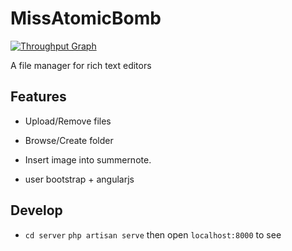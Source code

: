 # MissAtomicBomb

[![Throughput Graph](https://graphs.waffle.io/at15/MissAtomicBomb/throughput.svg)](https://waffle.io/at15/MissAtomicBomb/metrics)

A file manager for rich text editors

## Features

- Upload/Remove files
- Browse/Create folder
- Insert image into summernote.

- user bootstrap + angularjs

## Develop

- `cd server` `php artisan serve` then open `localhost:8000` to see 
